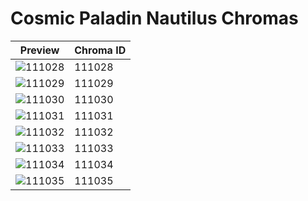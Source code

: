 # Cosmic Paladin Nautilus Chromas

| Preview | Chroma ID |
|---------|-----------|
| ![111028](https://raw.communitydragon.org/latest/plugins/rcp-be-lol-game-data/global/default/v1/champion-chroma-images/111/111028.png) | 111028 |
| ![111029](https://raw.communitydragon.org/latest/plugins/rcp-be-lol-game-data/global/default/v1/champion-chroma-images/111/111029.png) | 111029 |
| ![111030](https://raw.communitydragon.org/latest/plugins/rcp-be-lol-game-data/global/default/v1/champion-chroma-images/111/111030.png) | 111030 |
| ![111031](https://raw.communitydragon.org/latest/plugins/rcp-be-lol-game-data/global/default/v1/champion-chroma-images/111/111031.png) | 111031 |
| ![111032](https://raw.communitydragon.org/latest/plugins/rcp-be-lol-game-data/global/default/v1/champion-chroma-images/111/111032.png) | 111032 |
| ![111033](https://raw.communitydragon.org/latest/plugins/rcp-be-lol-game-data/global/default/v1/champion-chroma-images/111/111033.png) | 111033 |
| ![111034](https://raw.communitydragon.org/latest/plugins/rcp-be-lol-game-data/global/default/v1/champion-chroma-images/111/111034.png) | 111034 |
| ![111035](https://raw.communitydragon.org/latest/plugins/rcp-be-lol-game-data/global/default/v1/champion-chroma-images/111/111035.png) | 111035 |
